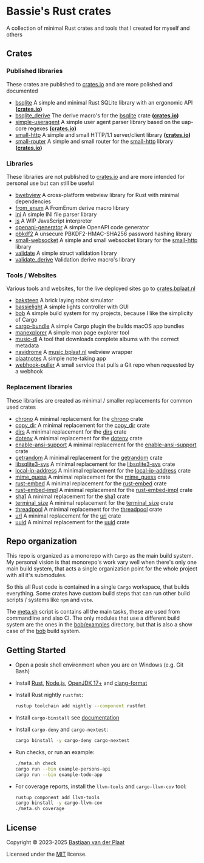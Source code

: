 # Bassie's Rust crates

A collection of minimal Rust crates and tools that I created for myself and others

## Crates

### Published libraries

These crates are published to [crates.io](https://crates.io) and are more polished and documented

-   [bsqlite](lib/bsqlite) A simple and minimal Rust SQLite library with an ergonomic API **([crates.io](https://crates.io/crates/bsqlite))**
-   [bsqlite_derive](lib/bsqlite_derive) The derive macro's for the [bsqlite](lib/bsqlite) crate **([crates.io](https://crates.io/crates/bsqlite_derive))**
-   [simple-useragent](lib/simple-useragent) A simple user agent parser library based on the uap-core regexes **([crates.io](https://crates.io/crates/simple-useragent))**
-   [small-http](lib/small-http) A simple and small HTTP/1.1 server/client library **([crates.io](https://crates.io/crates/small-http))**
-   [small-router](lib/small-router) A simple and small router for the [small-http](lib/small-http) library **([crates.io](https://crates.io/crates/small-router))**

### Libraries

These libraries are not published to [crates.io](https://crates.io) and are more intended for personal use but can still be useful

-   [bwebview](lib/bwebview) A cross-platform webview library for Rust with minimal dependencies
-   [from_enum](lib/from_enum) A FromEnum derive macro library
-   [ini](lib/ini) A simple INI file parser library
-   [js](lib/js) A WIP JavaScript interpreter
-   [openapi-generator](lib/openapi-generator) A simple OpenAPI code generator
-   [pbkdf2](lib/pbkdf2) A unsecure PBKDF2-HMAC-SHA256 password hashing library
-   [small-websocket](lib/small-websocket) A simple and small websocket library for the [small-http](lib/small-http) library
-   [validate](lib/validate) A simple struct validation library
-   [validate_derive](lib/validate_derive) Validation derive macro's library

### Tools / Websites

Various tools and websites, for the live deployed sites go to [crates.bplaat.nl](https://crates.bplaat.nl/)

-   [baksteen](bin/baksteen/) A brick laying robot simulator
-   [bassielight](bin/bassielight) A simple lights controller with GUI
-   [bob](bin/bob) A simple build system for my projects, because I like the simplicity of Cargo
-   [cargo-bundle](bin/cargo-bundle) A simple Cargo plugin the builds macOS app bundles
-   [manexplorer](bin/manexplorer) A simple man page explorer tool
-   [music-dl](bin/music-dl) A tool that downloads complete albums with the correct metadata
-   [navidrome](bin/navidrome) A [music.bplaat.nl](https://music.bplaat.nl/) webview wrapper
-   [plaatnotes](bin/plaatnotes) A simple note-taking app
-   [webhook-puller](bin/webhook-puller) A small service that pulls a Git repo when requested by a webhook

### Replacement libraries

These libraries are created as minimal / smaller replacements for common used crates

-   [chrono](lib/chrono) A minimal replacement for the [chrono](https://crates.io/crates/chrono) crate
-   [copy_dir](lib/copy_dir) A minimal replacement for the [copy_dir](https://crates.io/crates/copy_dir) crate
-   [dirs](lib/dirs) A minimal replacement for the [dirs](https://crates.io/crates/dirs) crate
-   [dotenv](lib/dotenv) A minimal replacement for the [dotenv](https://crates.io/crates/dotenv) crate
-   [enable-ansi-support](lib/enable-ansi-support) A minimal replacement for the [enable-ansi-support](https://crates.io/crates/enable-ansi-support) crate
-   [getrandom](lib/getrandom) A minimal replacement for the [getrandom](https://crates.io/crates/getrandom) crate
-   [libsqlite3-sys](lib/libsqlite3-sys) A minimal replacement for the [libsqlite3-sys](https://crates.io/crates/libsqlite3-sys) crate
-   [local-ip-address](lib/local-ip-address) A minimal replacement for the [local-ip-address](https://crates.io/crates/local-ip-address) crate
-   [mime_guess](lib/mime_guess) A minimal replacement for the [mime_guess](https://crates.io/crates/mime_guess) crate
-   [rust-embed](lib/rust-embed) A minimal replacement for the [rust-embed](https://crates.io/crates/rust-embed) crate
-   [rust-embed-impl](lib/rust-embed-impl) A minimal replacement for the [rust-embed-impl](https://crates.io/crates/rust-embed-impl) crate
-   [sha1](lib/sha1) A minimal replacement for the [sha1](https://crates.io/crates/sha1) crate
-   [terminal_size](lib/terminal_size) A minimal replacement for the [terminal_size](https://crates.io/crates/terminal_size) crate
-   [threadpool](lib/threadpool) A minimal replacement for the [threadpool](https://crates.io/crates/threadpool) crate
-   [url](lib/url) A minimal replacement for the [url](https://crates.io/crates/url) crate
-   [uuid](lib/uuid) A minimal replacement for the [uuid](https://crates.io/crates/uuid) crate

## Repo organization

This repo is organized as a monorepo with `Cargo` as the main build system. My personal vision is that monorepo's work vary well when there's only one main build system, that acts a single organization point for the whole project with all it's submodules.

So this all Rust code is contained in a single `Cargo` workspace, that builds everything. Some crates have custom build steps that can run other build scripts / systems like `npm` and `vite`.

The [meta.sh](meta.sh) script is contains all the main tasks, these are used from commandline and also CI. The only modules that use a different build system are the ones in the [bob/examples](bin/bob/examples) directory, but that is also a show case of the [bob](bin/bob) build system.

## Getting Started

-   Open a posix shell environment when you are on Windows (e.g. Git Bash)
-   Install [Rust](https://rustup.rs/), [Node.js](https://nodejs.org/), [OpenJDK 17+](https://adoptium.net/) and [clang-format](https://clang.llvm.org/docs/ClangFormat.html)
-   Install Rust nightly `rustfmt`:

    ```sh
    rustup toolchain add nightly --component rustfmt
    ```

-   Install `cargo-binstall` see [documentation](https://github.com/cargo-bins/cargo-binstall#quickly)
-   Install `cargo-deny` and `cargo-nextest`:

    ```sh
    cargo binstall -y cargo-deny cargo-nextest
    ```

-   Run checks, or run an example:

    ```sh
    ./meta.sh check
    cargo run --bin example-persons-api
    cargo run --bin example-todo-app
    ```

-   For coverage reports, install the `llvm-tools` and `cargo-llvm-cov` tool:

    ```sh
    rustup component add llvm-tools
    cargo binstall -y cargo-llvm-cov
    ./meta.sh coverage
    ```

## License

Copyright © 2023-2025 [Bastiaan van der Plaat](https://github.com/bplaat)

Licensed under the [MIT](LICENSE) license.
